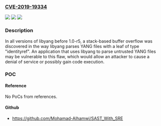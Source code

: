 ### [CVE-2019-19334](https://cve.mitre.org/cgi-bin/cvename.cgi?name=CVE-2019-19334)
![](https://img.shields.io/static/v1?label=Product&message=libyang&color=blue)
![](https://img.shields.io/static/v1?label=Version&message=n%2Fa&color=blue)
![](https://img.shields.io/static/v1?label=Vulnerability&message=CWE-121&color=brighgreen)

### Description

In all versions of libyang before 1.0-r5, a stack-based buffer overflow was discovered in the way libyang parses YANG files with a leaf of type "identityref". An application that uses libyang to parse untrusted YANG files may be vulnerable to this flaw, which would allow an attacker to cause a denial of service or possibly gain code execution.

### POC

#### Reference
No PoCs from references.

#### Github
- https://github.com/Mohamad-Alhamwi/SAST_With_SRE

